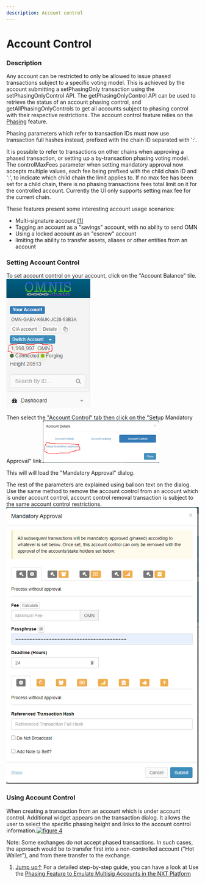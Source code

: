```yaml
---
description: Account control
---
```


# Account Control



###  Description

Any account can be restricted to only be allowed to issue phased transactions subject to a specific voting model. This is achieved by the account submitting a setPhasingOnly transaction using the setPhasingOnlyControl API. The getPhasingOnlyControl API can be used to retrieve the status of an account phasing control, and getAllPhasingOnlyControls to get all accounts subject to phasing control with their respective restrictions. The account control feature relies on the [Phasing](https://nxtdocs.jelurida.com/Phasing) feature.

Phasing parameters which refer to transaction IDs must now use transaction full hashes instead, prefixed with the chain ID separated with ':'.

It is possible to refer to transactions on other chains when approving a phased transaction, or setting up a by-transaction phasing voting model. The controlMaxFees parameter when setting mandatory approval now accepts multiple values, each fee being prefixed with the child chain ID and ':', to indicate which child chain the limit applies to. If no max fee has been set for a child chain, there is no phasing transactions fees total limit on it for the controlled account. Currently the UI only supports setting max fee for the current chain.

These features present some interesting account usage scenarios:

* Multi-signature account [\[1\]](https://app.gitbook.com/@thelogic1/s/omnis-chain/)
* Tagging an account as a "savings" account, with no ability to send OMN
* Using a locked account as an "escrow" account
* limiting the ability to transfer assets, aliases or other entities from an account

### Setting Account Control

To set account control on your account, click on the "Account Balance" tile.![figure 1](.gitbook/assets/omn1.png)

Then select the "Account Control" tab then click on the "Setup Mandatory Approval" link.![figure 2](.gitbook/assets/omn2.png)

This will will load the "Mandatory Approval" dialog.

The rest of the parameters are explained using balloon text on the dialog. Use the same method to remove the account control from an account which is under account control, account control removal transaction is subject to the same account control restrictions.![figure 3](.gitbook/assets/omn3.png)

### Using Account Control

When creating a transaction from an account which is under account control. Additional widget appears on the transaction dialog. It allows the user to select the specific phasing height and links to the account control information.[![figure 4](https://nxtdocs.jelurida.com/images/thumb/b/bd/Account.control.on.create.transaction.png/600px-Account.control.on.create.transaction.png)](https://nxtdocs.jelurida.com/File:Account.control.on.create.transaction.png)

Note: Some exchanges do not accept phased transactions. In such cases, the approach would be to transfer first into a non-controlled account \("Hot Wallet"\), and from there transfer to the exchange.

1. [Jump up↑](https://nxtdocs.jelurida.com/Account_control#cite_ref-1) For a detailed step-by-step guide, you can have a look at Use the [Phasing Feature to Emulate Multisig Accounts in the NXT Platform](https://app.gitbook.com/@thelogic1/s/omnis-chain/use-the-phasing-feature-to-emulate-multisig-accounts-in-the-omn-platform)

